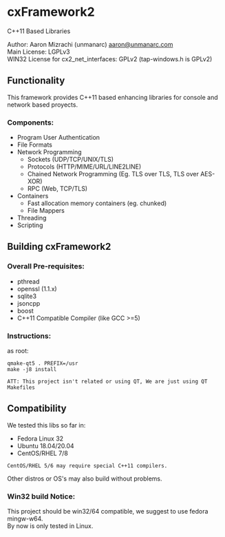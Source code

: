 # cxFramework2 

C++11 Based Libraries  
  
Author: Aaron Mizrachi (unmanarc) <aaron@unmanarc.com>   
Main License: LGPLv3   
WIN32 License for cx2_net_interfaces: GPLv2 (tap-windows.h is GPLv2)  

## Functionality

This framework provides C++11 based enhancing libraries for console and network based proyects.

### Components:

* Program User Authentication
* File Formats
* Network Programming
  * Sockets (UDP/TCP/UNIX/TLS)
  * Protocols (HTTP/MIME/URL/LINE2LINE)
  * Chained Network Programming (Eg. TLS over TLS, TLS over AES-XOR)
  * RPC (Web, TCP/TLS)
* Containers
  * Fast allocation memory containers (eg. chunked)
  * File Mappers
* Threading
* Scripting


## Building cxFramework2

### Overall Pre-requisites:

* pthread
* openssl (1.1.x)
* sqlite3
* jsoncpp
* boost
* C++11 Compatible Compiler (like GCC >=5)

### Instructions:

as root:

```
qmake-qt5 . PREFIX=/usr
make -j8 install
```

`ATT: This project isn't related or using QT, We are just using QT Makefiles`

## Compatibility

We tested this libs so far in:

* Fedora Linux 32
* Ubuntu 18.04/20.04
* CentOS/RHEL 7/8

`CentOS/RHEL 5/6 may require special C++11 compilers.`

Other distros or OS's may also build without problems.

### Win32 build Notice:

This project should be win32/64 compatible, we suggest to use fedora mingw-w64.  
By now is only tested in Linux.
